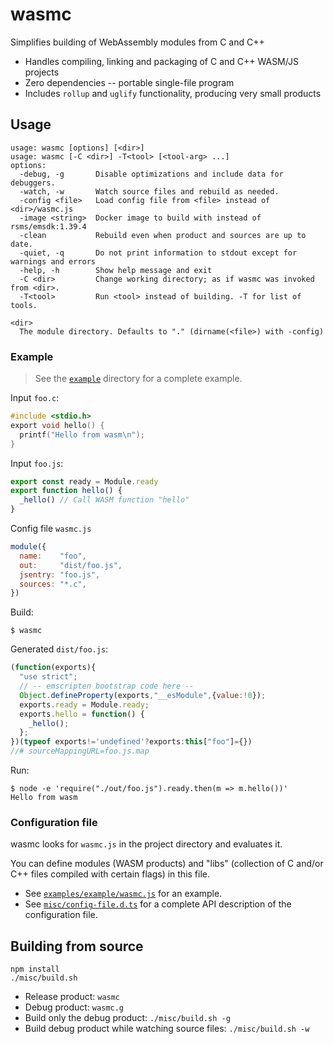 # wasmc

Simplifies building of WebAssembly modules from C and C++

- Handles compiling, linking and packaging of C and C++ WASM/JS projects
- Zero dependencies -- portable single-file program
- Includes `rollup` and `uglify` functionality, producing very small products


## Usage

```
usage: wasmc [options] [<dir>]
usage: wasmc [-C <dir>] -T<tool> [<tool-arg> ...]
options:
  -debug, -g       Disable optimizations and include data for debuggers.
  -watch, -w       Watch source files and rebuild as needed.
  -config <file>   Load config file from <file> instead of <dir>/wasmc.js
  -image <string>  Docker image to build with instead of rsms/emsdk:1.39.4
  -clean           Rebuild even when product and sources are up to date.
  -quiet, -q       Do not print information to stdout except for warnings and errors
  -help, -h        Show help message and exit
  -C <dir>         Change working directory; as if wasmc was invoked from <dir>.
  -T<tool>         Run <tool> instead of building. -T for list of tools.

<dir>
  The module directory. Defaults to "." (dirname(<file>) with -config)

```

### Example

> See the [`example`](examples/example/) directory for a complete example.

Input `foo.c`:

```c
#include <stdio.h>
export void hello() {
  printf("Hello from wasm\n");
}
```

Input `foo.js`:

```js
export const ready = Module.ready
export function hello() {
  _hello() // Call WASM function "hello"
}
```

Config file `wasmc.js`

```js
module({
  name:    "foo",
  out:     "dist/foo.js",
  jsentry: "foo.js",
  sources: "*.c",
})
```

Build:

```
$ wasmc
```

Generated `dist/foo.js`:

```js
(function(exports){
  "use strict";
  // -- emscripten bootstrap code here --
  Object.defineProperty(exports,"__esModule",{value:!0});
  exports.ready = Module.ready;
  exports.hello = function() {
    _hello();
  };
})(typeof exports!='undefined'?exports:this["foo"]={})
//# sourceMappingURL=foo.js.map
```

Run:

```
$ node -e 'require("./out/foo.js").ready.then(m => m.hello())'
Hello from wasm
```


### Configuration file

wasmc looks for `wasmc.js` in the project directory and evaluates it.

You can define modules (WASM products) and "libs" (collection of C and/or C++ files
compiled with certain flags) in this file.

- See [`examples/example/wasmc.js`](examples/example/wasmc.js) for an example.
- See [`misc/config-file.d.ts`](misc/config-file.d.ts) for a complete API description of the configuration file.


## Building from source

```
npm install
./misc/build.sh
```

- Release product: `wasmc`
- Debug product: `wasmc.g`
- Build only the debug product: `./misc/build.sh -g`
- Build debug product while watching source files: `./misc/build.sh -w`

